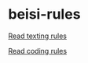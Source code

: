 # beisi-rules
[Read texting rules](/texting-rules/README.md) 

[Read coding rules](/texting-rules/README.en.md)